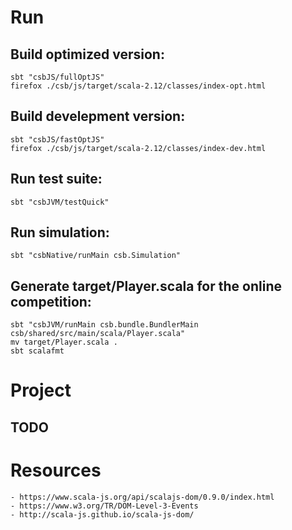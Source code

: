 # Run
## Build optimized version:

    sbt "csbJS/fullOptJS"
    firefox ./csb/js/target/scala-2.12/classes/index-opt.html

## Build develepment version:

    sbt "csbJS/fastOptJS"
    firefox ./csb/js/target/scala-2.12/classes/index-dev.html

## Run test suite:

    sbt "csbJVM/testQuick"

## Run simulation:

    sbt "csbNative/runMain csb.Simulation"

## Generate target/Player.scala for the online competition:

    sbt "csbJVM/runMain csb.bundle.BundlerMain csb/shared/src/main/scala/Player.scala"
    mv target/Player.scala .
    sbt scalafmt

# Project

## TODO

# Resources

    - https://www.scala-js.org/api/scalajs-dom/0.9.0/index.html
    - https://www.w3.org/TR/DOM-Level-3-Events
    - http://scala-js.github.io/scala-js-dom/
